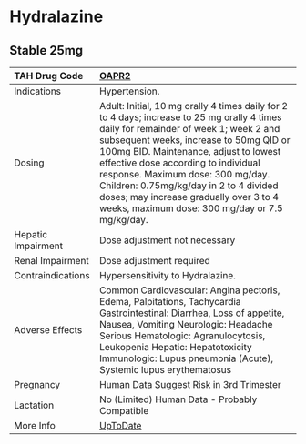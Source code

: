 # Hydralazine

## Stable 25mg

| TAH Drug Code      | [OAPR2](https://www.tahsda.org.tw/drugs/hissearch.php?drug_code=OAPR2)                                                                                                                                                                                                                                                                                                                                                                     |
|:-------------------|:-------------------------------------------------------------------------------------------------------------------------------------------------------------------------------------------------------------------------------------------------------------------------------------------------------------------------------------------------------------------------------------------------------------------------------------------|
| Indications        | Hypertension.                                                                                                                                                                                                                                                                                                                                                                                                                              |
| Dosing             | Adult: Initial, 10 mg orally 4 times daily for 2 to 4 days; increase to 25 mg orally 4 times daily for remainder of week 1; week 2 and subsequent weeks, increase to 50mg QID or 100mg BID. Maintenance, adjust to lowest effective dose according to individual response. Maximum dose: 300 mg/day. Children: 0.75mg/kg/day in 2 to 4 divided doses; may increase gradually over 3 to 4 weeks, maximum dose: 300 mg/day or 7.5 mg/kg/day. |
| Hepatic Impairment | Dose adjustment not necessary                                                                                                                                                                                                                                                                                                                                                                                                              |
| Renal Impairment   | Dose adjustment required                                                                                                                                                                                                                                                                                                                                                                                                                   |
| Contraindications  | Hypersensitivity to Hydralazine.                                                                                                                                                                                                                                                                                                                                                                                                           |
| Adverse Effects    | Common Cardiovascular: Angina pectoris, Edema, Palpitations, Tachycardia Gastrointestinal: Diarrhea, Loss of appetite, Nausea, Vomiting Neurologic: Headache Serious Hematologic: Agranulocytosis, Leukopenia Hepatic: Hepatotoxicity Immunologic: Lupus pneumonia (Acute), Systemic lupus erythematosus                                                                                                                                   |
| Pregnancy          | Human Data Suggest Risk in 3rd Trimester                                                                                                                                                                                                                                                                                                                                                                                                   |
| Lactation          | No (Limited) Human Data - Probably Compatible                                                                                                                                                                                                                                                                                                                                                                                              |
| More Info          | [UpToDate](https://www.uptodate.com/contents/hydralazine-drug-information)                                                                                                                                                                                                                                                                                                                                                                 |


